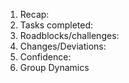 1) Recap:
2) Tasks completed:
3) Roadblocks/challenges:
4) Changes/Deviations:
5) Confidence:
6) Group Dynamics

